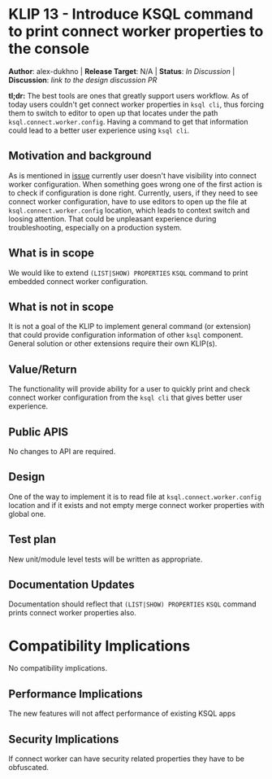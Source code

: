 # KLIP 13 - Introduce KSQL command to print connect worker properties to the console

**Author**: alex-dukhno | 
**Release Target**: N/A | 
**Status**: _In Discussion_ | 
**Discussion**: _link to the design discussion PR_

**tl;dr:** The best tools are ones that greatly support users workflow. As of today users couldn't 
get connect worker properties in `ksql cli`, thus forcing them to switch to editor to open up that 
locates under the path `ksql.connect.worker.config`. Having a command to get that information could 
lead to a better user experience using `ksql cli`.

## Motivation and background

As is mentioned in [issue](https://github.com/confluentinc/ksql/issues/3777) currently user doesn't
have visibility into connect worker configuration. When something goes wrong one of the first action 
is to check if configuration is done right. Currently, users, if they need to see connect worker configuration,
have to use editors to open up the file at `ksql.connect.worker.config` location, which leads to 
context switch and loosing attention. That could be unpleasant experience during troubleshooting, 
especially on a production system.

## What is in scope

We would like to extend `(LIST|SHOW) PROPERTIES` `KSQL` command to print embedded connect worker configuration.

## What is not in scope

It is not a goal of the KLIP to implement general command (or extension) that could provide configuration
 information of other `ksql` component. General solution or other extensions require their own KLIP(s).

## Value/Return

The functionality will provide ability for a user to quickly print and check connect worker configuration
from the `ksql cli` that gives better user experience.

## Public APIS

No changes to API are required.

## Design

One of the way to implement it is to read file at `ksql.connect.worker.config` location and if it exists
and not empty merge connect worker properties with global one.

## Test plan

New unit/module level tests will be written as appropriate.

## Documentation Updates

Documentation should reflect that `(LIST|SHOW) PROPERTIES` `KSQL` command prints connect worker properties also.

# Compatibility Implications

No compatibility implications.

## Performance Implications

The new features will not affect performance of existing KSQL apps

## Security Implications

If connect worker can have security related properties they have to be obfuscated.
